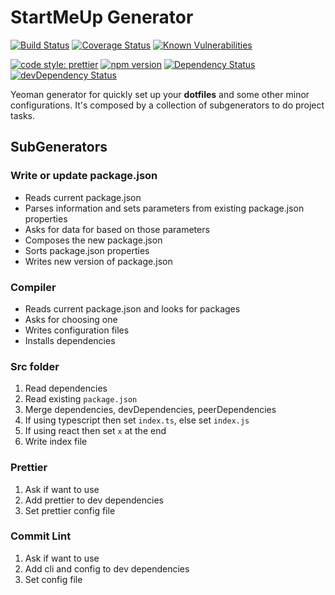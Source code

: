 # StartMeUp Generator

[![Build Status][badge-ci]][url-ci] [![Coverage Status][badge-cov]][url-cov] [![Known Vulnerabilities][badge-sec]][url-sec]

[![code style: prettier][badge-format]][url-format] [![npm version][badge-version]][url-version] [![Dependency Status][badge-deps]][url-deps] [![devDependency Status][badge-deps-dev]][url-deps-dev]

[badge-ci]: https://circleci.com/gh/fernandopasik/generator-startmeup.svg?style=svg
[badge-cov]: https://codecov.io/gh/fernandopasik/generator-startmeup/branch/master/graph/badge.svg
[badge-deps-dev]: https://david-dm.org/fernandopasik/generator-startmeup/dev-status.svg
[badge-deps]: https://david-dm.org/fernandopasik/generator-startmeup/status.svg
[badge-format]: https://img.shields.io/badge/code_style-prettier-ff69b4.svg?style=flat
[badge-sec]: https://snyk.io/test/github/fernandopasik/generator-startmeup/badge.svg?targetFile=package.json
[badge-version]: https://badge.fury.io/js/generator-startmeup.svg?logo=npm
[url-ci]: https://circleci.com/gh/fernandopasik/generator-startmeup 'Build Status'
[url-cov]: https://codecov.io/gh/fernandopasik/generator-startmeup 'Coverage Status'
[url-deps-dev]: https://david-dm.org/fernandopasik/generator-startmeup?type=dev 'Dev Dependency Status'
[url-deps]: https://david-dm.org/fernandopasik/generator-startmeup 'Dependency Status'
[url-format]: https://github.com/prettier/prettier 'code style: prettier'
[url-sec]: https://snyk.io/test/github/fernandopasik/generator-startmeup?targetFile=package.json 'Known Vulnerabilities'
[url-version]: https://www.npmjs.com/package/generator-startmeup 'npm version'

Yeoman generator for quickly set up your **dotfiles** and some other minor configurations. It's composed by a collection of subgenerators to do project tasks.

## SubGenerators

### Write or update package.json

- Reads current package.json
- Parses information and sets parameters from existing package.json properties
- Asks for data for based on those parameters
- Composes the new package.json
- Sorts package.json properties
- Writes new version of package.json

### Compiler

- Reads current package.json and looks for packages
- Asks for choosing one
- Writes configuration files
- Installs dependencies

### Src folder

1. Read dependencies
2. Read existing `package.json`
3. Merge dependencies, devDependencies, peerDependencies
4. If using typescript then set `index.ts`, else set `index.js`
5. If using react then set `x` at the end
6. Write index file

### Prettier

1. Ask if want to use
2. Add prettier to dev dependencies
3. Set prettier config file

### Commit Lint

1. Ask if want to use
2. Add cli and config to dev dependencies
3. Set config file
